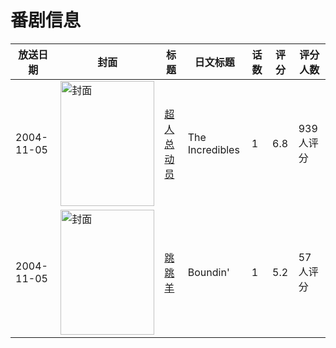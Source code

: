 # 番剧信息

|放送日期|封面|标题|日文标题|话数|评分|评分人数|
|---|---|---|---|---|---|---|
|2004-11-05|<img src="//lain.bgm.tv/pic/cover/c/63/c0/46116_dCJ7F.jpg" alt="封面" style="width:150px;height:200px;object-fit:cover;">|[超人总动员](https://bangumi.tv/subject/46116)|The Incredibles|1|6.8|939人评分|
|2004-11-05|<img src="//lain.bgm.tv/pic/cover/c/00/f1/108019_lXt4c.jpg" alt="封面" style="width:150px;height:200px;object-fit:cover;">|[跳跳羊](https://bangumi.tv/subject/108019)|Boundin'|1|5.2|57人评分|
